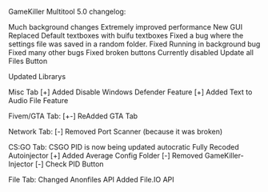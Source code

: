 GameKiller Multitool 5.0 changelog:

Much background changes
Extremely improved performance
New GUI
Replaced Default textboxes with buifu textboxes
Fixed a bug where the settings file was saved in a random folder.
Fixed Running in background bug
Fixed many other bugs
Fixed broken buttons
Currently disabled Update all Files Button


Updated Librarys

Misc Tab
[+] Added Disable Windows Defender Feature
[+] Added Text to Audio File Feature

Fivem/GTA Tab:
[+-] ReAdded GTA Tab

Network Tab:
[-]  Removed Port Scanner (because it was broken)

CS:GO Tab:
CSGO PID is now being updated autocratic
Fully Recoded Autoinjector
[+]  Added Average Config Folder
[-]  Removed GameKiller-Injector
[-]  Check PID Button

File Tab:
Changed Anonfiles API
Added File.IO API
